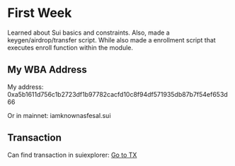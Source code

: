 # First Week

Learned about Sui basics and constraints. Also, made a keygen/airdrop/transfer script. While also made a enrollment script that executes enroll function within the module.

## My WBA Address

My address: 0xa5b1611d756c1b2723df1b97782cacfd10c8f94df571935db87b7f54ef653d66

Or in mainnet: iamknownasfesal.sui

## Transaction

Can find transaction in suiexplorer: [Go to TX](https://suiexplorer.com/txblock/GezjhkajkD9tsWQxuM96pGDYeSnucG4XJDFGiLi8C12J?network=devnet)
